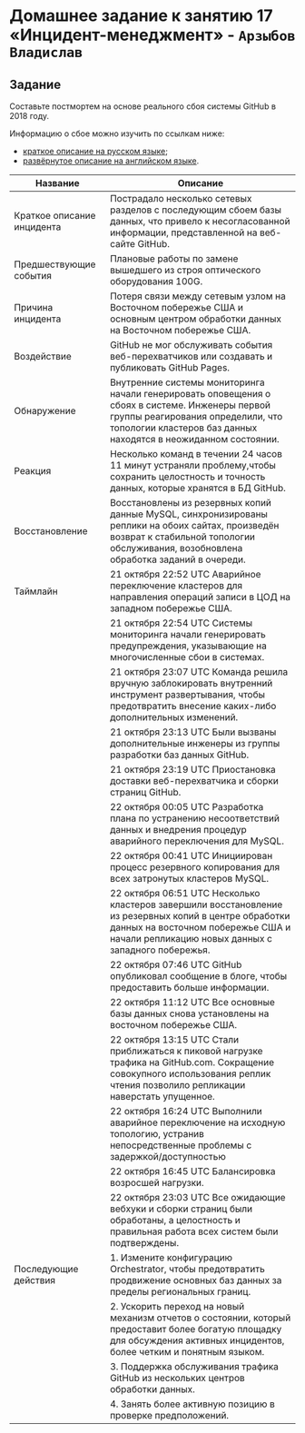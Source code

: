 # Домашнее задание к занятию 17 «Инцидент-менеджмент» - `Арзыбов Владислав`

## Задание

Составьте постмортем на основе реального сбоя системы GitHub в 2018 году.

Информацию о сбое можно изучить по ссылкам ниже:

* [краткое описание на русском языке](https://habr.com/ru/post/427301/);
* [развёрнутое описание на английском языке](https://github.blog/2018-10-30-oct21-post-incident-analysis/).



|Название   | Описание |
|----------------------|---|
|Краткое описание инцидента|  Пострадало несколько сетевых разделов c последующим сбоем базы данных, что привело к несогласованной информации, представленной на веб-сайте GitHub. |
|Предшествующие события| Плановые работы по замене вышедшего из строя оптического оборудования 100G. |
|Причина инцидента| Потеря связи между сетевым узлом на Восточном побережье США и основным центром обработки данных на Восточном побережье США.  |
|Воздействие| GitHub не мог обслуживать события веб-перехватчиков или создавать и публиковать GitHub Pages. |
|Обнаружение| Внутренние системы мониторинга начали генерировать оповещения о сбоях в системе. Инженеры первой группы реагирования определили, что топологии кластеров баз данных находятся в неожиданном состоянии. |
|Реакция|  Несколько команд в течении 24 часов 11 минут устраняли проблему,чтобы сохранить целостность и точность данных, которые хранятся в БД GitHub. |
|Восстановление| Восстановлены из резервных копий данные MySQL, синхронизированы реплики на обоих сайтах, произведён возврат к стабильной топологии обслуживания, возобновлена обработка заданий в очереди.  |
|Таймлайн| 21 октября 22:52 UTC Аварийное переключение кластеров для направления операций записи в ЦОД на западном побережье США. |
|  |  21 октября 22:54 UTC Системы мониторинга начали генерировать предупреждения, указывающие на многочисленные сбои в системах. |
| |21 октября 23:07 UTC Команда решила вручную заблокировать внутренний инструмент развертывания, чтобы предотвратить внесение каких-либо дополнительных изменений. |
| |21 октября 23:13 UTC Были вызваны дополнительные инженеры из группы разработки баз данных GitHub. |
| |21 октября 23:19 UTC Приостановка доставки веб-перехватчика и сборки страниц GitHub. |
| |22 октября 00:05 UTC Разработка плана по устранению несоответствий данных и внедрения процедур аварийного переключения для MySQL. |
| |22 октября 00:41 UTC Инициирован процесс резервного копирования для всех затронутых кластеров MySQL. |
| |22 октября 06:51 UTC Несколько кластеров завершили восстановление из резервных копий в центре обработки данных на восточном побережье США и начали репликацию новых данных с западного побережья. |
| |22 октября 07:46 UTC GitHub опубликовал сообщение в блоге, чтобы предоставить больше информации. |
| |22 октября 11:12 UTC Все основные базы данных снова установлены на восточном побережье США. |
| |22 октября 13:15 UTC Стали приближаться к пиковой нагрузке трафика на GitHub.com. Сокращение совокупного использования реплик чтения позволило репликации наверстать упущенное.|
| |22 октября 16:24 UTC Выполнили аварийное переключение на исходную топологию, устранив непосредственные проблемы с задержкой/доступностью |
| |22 октября 16:45 UTC Балансировка возросшей нагрузки. |
| |22 октября 23:03 UTC Все ожидающие вебхуки и сборки страниц были обработаны, а целостность и правильная работа всех систем были подтверждены.  |
|Последующие действия|  1. Измените конфигурацию Orchestrator, чтобы предотвратить продвижение основных баз данных за пределы региональных границ. |
| |2. Ускорить переход на новый механизм отчетов о состоянии, который предоставит более богатую площадку для обсуждения активных инцидентов, более четким и понятным языком.|
| |3. Поддержка обслуживания трафика GitHub из нескольких центров обработки данных. |
| |4. Занять более активную позицию в проверке предположений. |
